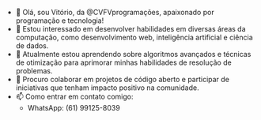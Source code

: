- 👋 Olá, sou Vitório, da @CVFVprogramações, apaixonado por programação e tecnologia!
- 👀 Estou interessado em desenvolver habilidades em diversas áreas da computação, como desenvolvimento web, inteligência artificial e ciência de dados.
- 🌱 Atualmente estou aprendendo sobre algoritmos avançados e técnicas de otimização para aprimorar minhas habilidades de resolução de problemas.
- 💞️ Procuro colaborar em projetos de código aberto e participar de iniciativas que tenham impacto positivo na comunidade.
- 📫 Como entrar em contato comigo:
  - WhatsApp: (61) 99125-8039

<!---
CVFVprogramacao/CVFVprogramacao is a ✨ special ✨ repository because its `README.md` (this file) appears on your GitHub profile.
You can click the Preview link to take a look at your changes.
--->
